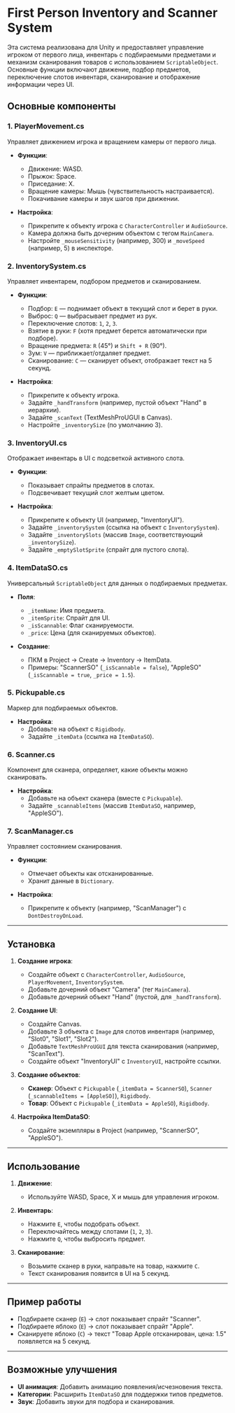 # First Person Inventory and Scanner System

Эта система реализована для Unity и предоставляет управление игроком от первого лица, инвентарь с подбираемыми предметами и механизм сканирования товаров с использованием `ScriptableObject`. Основные функции включают движение, подбор предметов, переключение слотов инвентаря, сканирование и отображение информации через UI.

## Основные компоненты

### 1. PlayerMovement.cs
Управляет движением игрока и вращением камеры от первого лица.

- **Функции**:
  - Движение: WASD.
  - Прыжок: Space.
  - Приседание: X.
  - Вращение камеры: Мышь (чувствительность настраивается).
  - Покачивание камеры и звук шагов при движении.

- **Настройка**:
  - Прикрепите к объекту игрока с `CharacterController` и `AudioSource`.
  - Камера должна быть дочерним объектом с тегом `MainCamera`.
  - Настройте `_mouseSensitivity` (например, 300) и `_moveSpeed` (например, 5) в инспекторе.

### 2. InventorySystem.cs
Управляет инвентарем, подбором предметов и сканированием.

- **Функции**:
  - Подбор: `E` — поднимает объект в текущий слот и берет в руки.
  - Выброс: `Q` — выбрасывает предмет из рук.
  - Переключение слотов: `1`, `2`, `3`.
  - Взятие в руки: `F` (хотя предмет берется автоматически при подборе).
  - Вращение предмета: `R` (45°) и `Shift + R` (90°).
  - Зум: `V` — приближает/отдаляет предмет.
  - Сканирование: `C` — сканирует объект, отображает текст на 5 секунд.

- **Настройка**:
  - Прикрепите к объекту игрока.
  - Задайте `_handTransform` (например, пустой объект "Hand" в иерархии).
  - Задайте `_scanText` (TextMeshProUGUI в Canvas).
  - Настройте `_inventorySize` (по умолчанию 3).

### 3. InventoryUI.cs
Отображает инвентарь в UI с подсветкой активного слота.

- **Функции**:
  - Показывает спрайты предметов в слотах.
  - Подсвечивает текущий слот желтым цветом.

- **Настройка**:
  - Прикрепите к объекту UI (например, "InventoryUI").
  - Задайте `_inventorySystem` (ссылка на объект с `InventorySystem`).
  - Задайте `_inventorySlots` (массив `Image`, соответствующий `_inventorySize`).
  - Задайте `_emptySlotSprite` (спрайт для пустого слота).

### 4. ItemDataSO.cs
Универсальный `ScriptableObject` для данных о подбираемых предметах.

- **Поля**:
  - `_itemName`: Имя предмета.
  - `_itemSprite`: Спрайт для UI.
  - `_isScannable`: Флаг сканируемости.
  - `_price`: Цена (для сканируемых объектов).

- **Создание**:
  - ПКМ в Project → Create → Inventory → ItemData.
  - Примеры: "ScannerSO" (`_isScannable = false`), "AppleSO" (`_isScannable = true`, `_price = 1.5`).

### 5. Pickupable.cs
Маркер для подбираемых объектов.

- **Настройка**:
  - Добавьте на объект с `Rigidbody`.
  - Задайте `_itemData` (ссылка на `ItemDataSO`).

### 6. Scanner.cs
Компонент для сканера, определяет, какие объекты можно сканировать.

- **Настройка**:
  - Добавьте на объект сканера (вместе с `Pickupable`).
  - Задайте `_scannableItems` (массив `ItemDataSO`, например, "AppleSO").

### 7. ScanManager.cs
Управляет состоянием сканирования.

- **Функции**:
  - Отмечает объекты как отсканированные.
  - Хранит данные в `Dictionary`.

- **Настройка**:
  - Прикрепите к объекту (например, "ScanManager") с `DontDestroyOnLoad`.

---

## Установка

1. **Создание игрока**:
   - Создайте объект с `CharacterController`, `AudioSource`, `PlayerMovement`, `InventorySystem`.
   - Добавьте дочерний объект "Camera" (тег `MainCamera`).
   - Добавьте дочерний объект "Hand" (пустой, для `_handTransform`).

2. **Создание UI**:
   - Создайте Canvas.
   - Добавьте 3 объекта с `Image` для слотов инвентаря (например, "Slot0", "Slot1", "Slot2").
   - Добавьте `TextMeshProUGUI` для текста сканирования (например, "ScanText").
   - Создайте объект "InventoryUI" с `InventoryUI`, настройте ссылки.

3. **Создание объектов**:
   - **Сканер**: Объект с `Pickupable` (`_itemData = ScannerSO`), `Scanner` (`_scannableItems = [AppleSO]`), `Rigidbody`.
   - **Товар**: Объект с `Pickupable` (`_itemData = AppleSO`), `Rigidbody`.

4. **Настройка ItemDataSO**:
   - Создайте экземпляры в Project (например, "ScannerSO", "AppleSO").

---

## Использование

1. **Движение**:
   - Используйте WASD, Space, X и мышь для управления игроком.

2. **Инвентарь**:
   - Нажмите `E`, чтобы подобрать объект.
   - Переключайтесь между слотами (`1`, `2`, `3`).
   - Нажмите `Q`, чтобы выбросить предмет.

3. **Сканирование**:
   - Возьмите сканер в руки, направьте на товар, нажмите `C`.
   - Текст сканирования появится в UI на 5 секунд.

---

## Пример работы

- Подбираете сканер (`E`) → слот показывает спрайт "Scanner".
- Подбираете яблоко (`E`) → слот показывает спрайт "Apple".
- Сканируете яблоко (`C`) → текст "Товар Apple отсканирован, цена: 1.5" появляется на 5 секунд.

---

## Возможные улучшения

- **UI анимация**: Добавить анимацию появления/исчезновения текста.
- **Категории**: Расширить `ItemDataSO` для поддержки типов предметов.
- **Звук**: Добавить звуки для подбора и сканирования.
